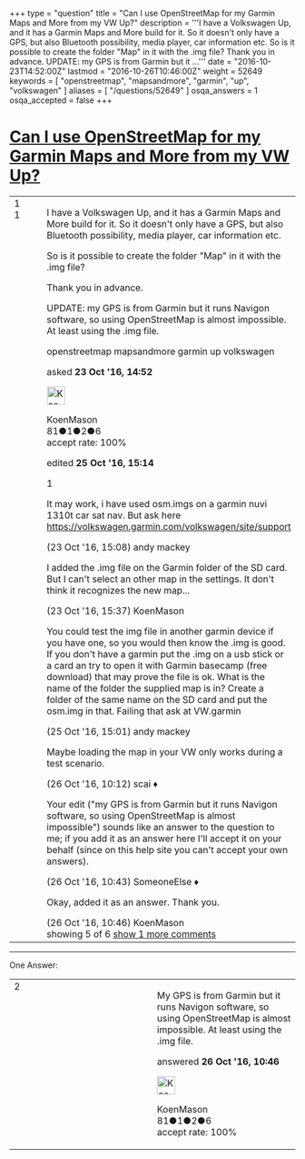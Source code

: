 +++
type = "question"
title = "Can I use OpenStreetMap for my Garmin Maps and More from my VW Up?"
description = '''I have a Volkswagen Up, and it has a Garmin Maps and More build for it. So it doesn&#x27;t only have a GPS, but also Bluetooth possibility, media player, car information etc. So is it possible to create the folder &quot;Map&quot; in it with the .img file? Thank you in advance. UPDATE: my GPS is from Garmin but it ...'''
date = "2016-10-23T14:52:00Z"
lastmod = "2016-10-26T10:46:00Z"
weight = 52649
keywords = [ "openstreetmap", "mapsandmore", "garmin", "up", "volkswagen" ]
aliases = [ "/questions/52649" ]
osqa_answers = 1
osqa_accepted = false
+++

<div class="headNormal">

# [Can I use OpenStreetMap for my Garmin Maps and More from my VW Up?](/questions/52649/can-i-use-openstreetmap-for-my-garmin-maps-and-more-from-my-vw-up)

</div>

<div id="main-body">

<div id="askform">

<table id="question-table" style="width:100%;">
<colgroup>
<col style="width: 50%" />
<col style="width: 50%" />
</colgroup>
<tbody>
<tr>
<td style="width: 30px; vertical-align: top"><div class="vote-buttons">
<span id="post-52649-upvote" class="ajax-command post-vote up" rel="nofollow" title="I like this post (click again to cancel)"> </span>
<div id="post-52649-score" class="post-score" title="current number of votes">
1
</div>
<span id="post-52649-downvote" class="ajax-command post-vote down" rel="nofollow" title="I dont like this post (click again to cancel)"> </span> <span id="favorite-mark" class="ajax-command favorite-mark" rel="nofollow" title="mark/unmark this question as favorite (click again to cancel)"> </span>
<div id="favorite-count" class="favorite-count">
1
</div>
</div></td>
<td><div id="item-right">
<div class="question-body">
<p>I have a Volkswagen Up, and it has a Garmin Maps and More build for it. So it doesn't only have a GPS, but also Bluetooth possibility, media player, car information etc.</p>
<p>So is it possible to create the folder "Map" in it with the .img file?</p>
<p>Thank you in advance.</p>
<p>UPDATE: my GPS is from Garmin but it runs Navigon software, so using OpenStreetMap is almost impossible. At least using the .img file.</p>
</div>
<div id="question-tags" class="tags-container tags">
<span class="post-tag tag-link-openstreetmap" rel="tag" title="see questions tagged &#39;openstreetmap&#39;">openstreetmap</span> <span class="post-tag tag-link-mapsandmore" rel="tag" title="see questions tagged &#39;mapsandmore&#39;">mapsandmore</span> <span class="post-tag tag-link-garmin" rel="tag" title="see questions tagged &#39;garmin&#39;">garmin</span> <span class="post-tag tag-link-up" rel="tag" title="see questions tagged &#39;up&#39;">up</span> <span class="post-tag tag-link-volkswagen" rel="tag" title="see questions tagged &#39;volkswagen&#39;">volkswagen</span>
</div>
<div id="question-controls" class="post-controls">
&#10;</div>
<div class="post-update-info-container">
<div class="post-update-info post-update-info-user">
<p>asked <strong>23 Oct '16, 14:52</strong></p>
<img src="https://secure.gravatar.com/avatar/7d567941608894f07f65325bd1fd07dd?s=32&amp;d=identicon&amp;r=g" class="gravatar" width="32" height="32" alt="KoenMason&#39;s gravatar image" />
<p><span>KoenMason</span><br />
<span class="score" title="81 reputation points">81</span><span title="1 badges"><span class="badge1">●</span><span class="badgecount">1</span></span><span title="2 badges"><span class="silver">●</span><span class="badgecount">2</span></span><span title="6 badges"><span class="bronze">●</span><span class="badgecount">6</span></span><br />
<span class="accept_rate" title="Rate of the user&#39;s accepted answers">accept rate:</span> <span title="KoenMason has one accepted answer">100%</span></p>
</div>
<div class="post-update-info post-update-info-edited">
<p><span> edited <strong>25 Oct '16, 15:14</strong> </span></p>
</div>
</div>
<div id="comments-container-52649" class="comments-container">
<span id="52650"></span>
<div id="comment-52650" class="comment">
<div id="post-52650-score" class="comment-score">
1
</div>
<div class="comment-text">
<p>It may work, i have used osm.imgs on a garmin nuvi 1310t car sat nav. But ask here <a href="https://volkswagen.garmin.com/volkswagen/site/support">https://volkswagen.garmin.com/volkswagen/site/support</a></p>
</div>
<div id="comment-52650-info" class="comment-info">
<span class="comment-age">(23 Oct '16, 15:08)</span> <span class="comment-user userinfo">andy mackey</span>
</div>
</div>
<span id="52651"></span>
<div id="comment-52651" class="comment">
<div id="post-52651-score" class="comment-score">
&#10;</div>
<div class="comment-text">
<p>I added the .img file on the Garmin folder of the SD card. But I can't select an other map in the settings. It don't think it recognizes the new map...</p>
</div>
<div id="comment-52651-info" class="comment-info">
<span class="comment-age">(23 Oct '16, 15:37)</span> <span class="comment-user userinfo">KoenMason</span>
</div>
</div>
<span id="52680"></span>
<div id="comment-52680" class="comment">
<div id="post-52680-score" class="comment-score">
&#10;</div>
<div class="comment-text">
<p>You could test the img file in another garmin device if you have one, so you would then know the .img is good. If you don't have a garmin put the .img on a usb stick or a card an try to open it with Garmin basecamp (free download) that may prove the file is ok. What is the name of the folder the supplied map is in? Create a folder of the same name on the SD card and put the osm.img in that. Failing that ask at VW.garmin</p>
</div>
<div id="comment-52680-info" class="comment-info">
<span class="comment-age">(25 Oct '16, 15:01)</span> <span class="comment-user userinfo">andy mackey</span>
</div>
</div>
<span id="52687"></span>
<div id="comment-52687" class="comment">
<div id="post-52687-score" class="comment-score">
&#10;</div>
<div class="comment-text">
<p>Maybe loading the map in your VW only works during a test scenario.</p>
</div>
<div id="comment-52687-info" class="comment-info">
<span class="comment-age">(26 Oct '16, 10:12)</span> <span class="comment-user userinfo">scai ♦</span>
</div>
</div>
<span id="52688"></span>
<div id="comment-52688" class="comment">
<div id="post-52688-score" class="comment-score">
&#10;</div>
<div class="comment-text">
<p>Your edit ("my GPS is from Garmin but it runs Navigon software, so using OpenStreetMap is almost impossible") sounds like an answer to the question to me; if you add it as an answer here I'll accept it on your behalf (since on this help site you can't accept your own answers).</p>
</div>
<div id="comment-52688-info" class="comment-info">
<span class="comment-age">(26 Oct '16, 10:43)</span> <span class="comment-user userinfo">SomeoneElse ♦</span>
</div>
</div>
<span id="52690"></span>
<div id="comment-52690" class="comment not_top_scorer">
<div id="post-52690-score" class="comment-score">
&#10;</div>
<div class="comment-text">
<p>Okay, added it as an answer. Thank you.</p>
</div>
<div id="comment-52690-info" class="comment-info">
<span class="comment-age">(26 Oct '16, 10:46)</span> <span class="comment-user userinfo">KoenMason</span>
</div>
</div>
</div>
<div id="comment-tools-52649" class="comment-tools">
<span class="comments-showing"> showing 5 of 6 </span> <a href="#" class="show-all-comments-link">show 1 more comments</a>
</div>
<div class="clear">
&#10;</div>
<div id="comment-52649-form-container" class="comment-form-container">
&#10;</div>
<div class="clear">
&#10;</div>
</div></td>
</tr>
</tbody>
</table>

------------------------------------------------------------------------

<div class="tabBar">

<span id="sort-top"></span>

<div class="headQuestions">

One Answer:

</div>

</div>

<span id="52689"></span>

<div id="answer-container-52689" class="answer accepted-answer answered-by-owner">

<table style="width:100%;">
<colgroup>
<col style="width: 50%" />
<col style="width: 50%" />
</colgroup>
<tbody>
<tr>
<td style="width: 30px; vertical-align: top"><div class="vote-buttons">
<span id="post-52689-upvote" class="ajax-command post-vote up" rel="nofollow" title="I like this post (click again to cancel)"> </span>
<div id="post-52689-score" class="post-score" title="current number of votes">
2
</div>
<span id="post-52689-downvote" class="ajax-command post-vote down" rel="nofollow" title="I dont like this post (click again to cancel)"> </span> <span class="accept-answer on" rel="nofollow" title="SomeoneElse has selected this answer as the correct answer"> </span>
</div></td>
<td><div class="item-right">
<div class="answer-body">
<p>My GPS is from Garmin but it runs Navigon software, so using OpenStreetMap is almost impossible. At least using the .img file.</p>
</div>
<div class="answer-controls post-controls">
&#10;</div>
<div class="post-update-info-container">
<div class="post-update-info post-update-info-user">
<p>answered <strong>26 Oct '16, 10:46</strong></p>
<img src="https://secure.gravatar.com/avatar/7d567941608894f07f65325bd1fd07dd?s=32&amp;d=identicon&amp;r=g" class="gravatar" width="32" height="32" alt="KoenMason&#39;s gravatar image" />
<p><span>KoenMason</span><br />
<span class="score" title="81 reputation points">81</span><span title="1 badges"><span class="badge1">●</span><span class="badgecount">1</span></span><span title="2 badges"><span class="silver">●</span><span class="badgecount">2</span></span><span title="6 badges"><span class="bronze">●</span><span class="badgecount">6</span></span><br />
<span class="accept_rate" title="Rate of the user&#39;s accepted answers">accept rate:</span> <span title="KoenMason has one accepted answer">100%</span></p>
</div>
</div>
<div id="comments-container-52689" class="comments-container">
&#10;</div>
<div id="comment-tools-52689" class="comment-tools">
&#10;</div>
<div class="clear">
&#10;</div>
<div id="comment-52689-form-container" class="comment-form-container">
&#10;</div>
<div class="clear">
&#10;</div>
</div></td>
</tr>
</tbody>
</table>

</div>

<div class="paginator-container-left">

</div>

</div>

</div>

